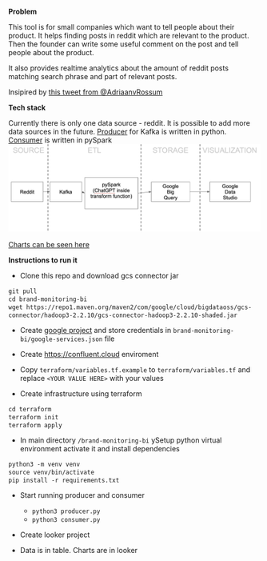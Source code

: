 **Problem**

This tool is for small companies which want to tell people about their product.
It helps finding posts in reddit which are relevant to the product.
Then the founder can write some useful comment on the post and tell people about the product.

It also provides realtime analytics about the amount of reddit posts matching search phrase and part of relevant posts.

Insipired by [this tweet from @AdriaanvRossum](https://twitter.com/AdriaanvRossum/status/1633318894508146689)

**Tech stack**

Currently there is only one data source - reddit. It is possible to add more data sources in the future.
[Producer](producer.py) for Kafka is written in python. [Consumer](consumer.py) is written in pySpark
![stack.png](stack.png)

[Charts can be seen here](https://lookerstudio.google.com/u/0/reporting/d6695ed0-35b6-4dc9-8f12-50eda7310086/page/WGaND)

**Instructions to run it**

- Clone this repo and download gcs connector jar
```
git pull
cd brand-monitoring-bi
wget https://repo1.maven.org/maven2/com/google/cloud/bigdataoss/gcs-connector/hadoop3-2.2.10/gcs-connector-hadoop3-2.2.10-shaded.jar
```

- Create [google project](https://console.cloud.google.com) and store credentials in `brand-monitoring-bi/google-services.json` file
- Create https://confluent.cloud enviroment
- Copy `terraform/variables.tf.example` to `terraform/variables.tf` and replace `<YOUR VALUE HERE>` with your values

- Create infrastructure using terraform
```
cd terraform
terraform init
terraform apply
```

- In main directory `/brand-monitoring-bi` ySetup python virtual environment activate it and install dependencies
```
python3 -m venv venv
source venv/bin/activate
pip install -r requirements.txt
```

- Start running producer and consumer
  - `python3 producer.py` 
  - `python3 consumer.py`

- Create looker project 
- Data is in table. Charts are in looker
